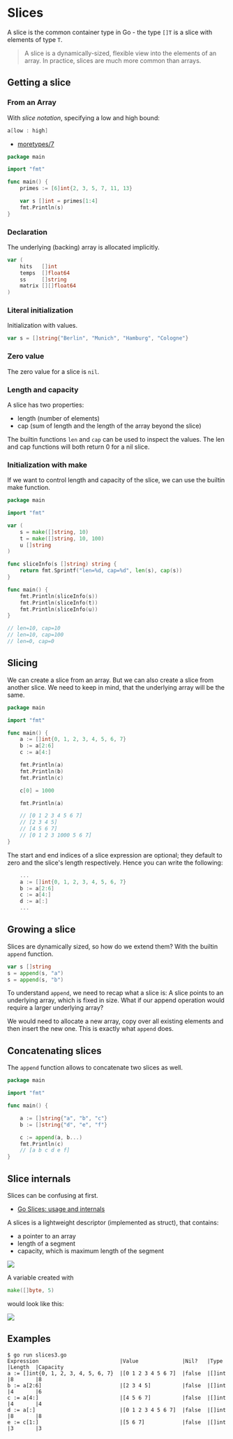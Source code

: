 # Slices

A slice is the common container type in Go - the type `[]T` is a slice with
elements of type `T`.

> A slice is a dynamically-sized, flexible view into the elements of an array.
> In practice, slices are much more common than arrays.

## Getting a slice

### From an Array

With *slice notation*, specifying a low and high bound:

```go
a[low : high]
```

* [moretypes/7](https://tour.golang.org/moretypes/7)

```go
package main

import "fmt"

func main() {
    primes := [6]int{2, 3, 5, 7, 11, 13}

    var s []int = primes[1:4]
    fmt.Println(s)
}
```

### Declaration

The underlying (backing) array is allocated implicitly.

```go
var (
    hits   []int
    temps  []float64
    ss     []string
    matrix [][]float64
)
```

### Literal initialization

Initialization with values.

```go
var s = []string{"Berlin", "Munich", "Hamburg", "Cologne"}
```

### Zero value

The zero value for a slice is `nil`.

### Length and capacity

A slice has two properties:

* length (number of elements)
* cap (sum of length and the length of the array beyond the slice)

The builtin functions `len` and `cap` can be used to inspect the values.  The len and cap functions will both return 0 for a nil slice.

### Initialization with make

If we want to control length and capacity of the slice, we can use the builtin make function.

```go
package main

import "fmt"

var (
    s = make([]string, 10)
    t = make([]string, 10, 100)
    u []string
)

func sliceInfo(s []string) string {
    return fmt.Sprintf("len=%d, cap=%d", len(s), cap(s))
}

func main() {
    fmt.Println(sliceInfo(s))
    fmt.Println(sliceInfo(t))
    fmt.Println(sliceInfo(u))
}

// len=10, cap=10
// len=10, cap=100
// len=0, cap=0
```

## Slicing

We can create a slice from an array. But we can also create a slice from
another slice. We need to keep in mind, that the underlying array will be the
same.

```go
package main

import "fmt"

func main() {
    a := []int{0, 1, 2, 3, 4, 5, 6, 7}
    b := a[2:6]
    c := a[4:]

    fmt.Println(a)
    fmt.Println(b)
    fmt.Println(c)

    c[0] = 1000

    fmt.Println(a)

    // [0 1 2 3 4 5 6 7]
    // [2 3 4 5]
    // [4 5 6 7]
    // [0 1 2 3 1000 5 6 7]
}
```

The start and end indices of a slice expression are optional; they default to
zero and the slice's length respectively. Hence you can write the following:

```go
    ...
    a := []int{0, 1, 2, 3, 4, 5, 6, 7}
    b := a[2:6]
    c := a[4:]
    d := a[:]
    ...
```

## Growing a slice

Slices are dynamically sized, so how do we extend them? With the builtin `append` function.

```go
var s []string
s = append(s, "a")
s = append(s, "b")
```

To understand `append`, we need to recap what a slice is: A slice points to an
underlying array, which is fixed in size. What if our append operation would
require a larger underlying array?

We would need to allocate a new array, copy over all existing elements and then
insert the new one. This is exactly what `append` does.

## Concatenating slices

The `append` function allows to concatenate two slices as well.

```go
package main

import "fmt"

func main() {

    a := []string{"a", "b", "c"}
    b := []string{"d", "e", "f"}

    c := append(a, b...)
    fmt.Println(c)
    // [a b c d e f]
}
```

## Slice internals

Slices can be confusing at first.

* [Go Slices: usage and internals](https://blog.golang.org/go-slices-usage-and-internals)

A slices is a lightweight descriptor (implemented as struct), that contains:

* a pointer to an array
* length of a segment
* capacity, which is maximum length of the segment

![](https://blog.golang.org/go-slices-usage-and-internals_slice-struct.png)

A variable created with

```go
make([]byte, 5)
```

would look like this:

![](https://blog.golang.org/go-slices-usage-and-internals_slice-1.png)


## Examples

```
$ go run slices3.go
Expression                          |Value              |Nil?   |Type   |Length  |Capacity
a := []int{0, 1, 2, 3, 4, 5, 6, 7}  |[0 1 2 3 4 5 6 7]  |false  |[]int  |8       |8
b := a[2:6]                         |[2 3 4 5]          |false  |[]int  |4       |6
c := a[4:]                          |[4 5 6 7]          |false  |[]int  |4       |4
d := a[:]                           |[0 1 2 3 4 5 6 7]  |false  |[]int  |8       |8
e := c[1:]                          |[5 6 7]            |false  |[]int  |3       |3
```
